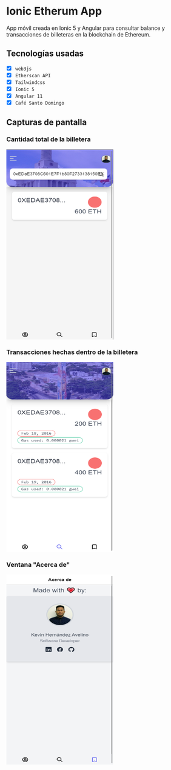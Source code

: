 # Ionic Etherum App 

<p>App móvil creada en Ionic 5 y Angular para consultar balance y transacciones de billeteras en la blockchain de Ethereum.</p>

## Tecnologías usadas

- [x] `web3js` 
- [x] `Etherscan API` 
- [x] `Tailwindcss`
- [x] `Ionic 5`
- [x] `Angular 11`
- [x] `Café Santo Domingo`

## Capturas de pantalla 

### Cantidad total de la billetera
<img src="https://github.com/kevinHernandez05/ethwallet/blob/master/ss/blockchain.png?raw=true" align="center" height="500px" width="282px"/>

### Transacciones hechas dentro de la billetera
<img src="https://github.com/kevinHernandez05/ethwallet/blob/master/ss/transactions.png?raw=true" align="center" height="500px" width="282px"/>

### Ventana "Acerca de"
<img src="https://github.com/kevinHernandez05/ethwallet/blob/master/ss/Acerca-de.png?raw=true" align="center" height="500px" width="282px"/>


